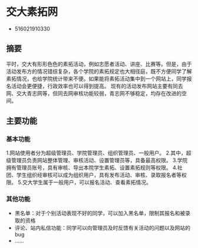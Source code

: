 # 交大素拓网

- 516021910330

## 摘要

平时，交大有形形色色的素拓活动，例如志愿者活动、讲座、比赛等。但是，由于活动发布方的情况错综复杂，各个学院的素拓规定也大相径庭，既不方便同学了解素拓情况，也给学院统计带来不便。如果能将素拓活动集中到一个网站上，同学报名活动会更便捷，行政效率也可以得到提高。
现有的活动发布网站主要有同去网、交大青志网等，但同去网审核功能较弱，青志网不够稳定，均存在改进的空间。

## 主要功能

### 基本功能

1.网站使用者分为超级管理员、学院管理员、组织管理员、一般用户。
2.其中，超级管理员负责网站整体管理、审核活动、设置管理员等，具备最高权限。
3.学院拥有管理员账号，具有审核、导出本院学生素拓、设置素拓规则等权限。
4.社团、学生组织经审核可以成为组织用户，具有发布活动、审核、录取报名者等权限。
5.交大学生属于一般用户，可以报名活动、查看素拓情况。

### 其他功能

- 黑名单：对于个别活动表现不好的同学，可以加入黑名单，限制其报名和被录取的资格
- 评论、站内私信功能：同学可以向管理员及时反馈有关活动的问题以及网站的bug
- ……
